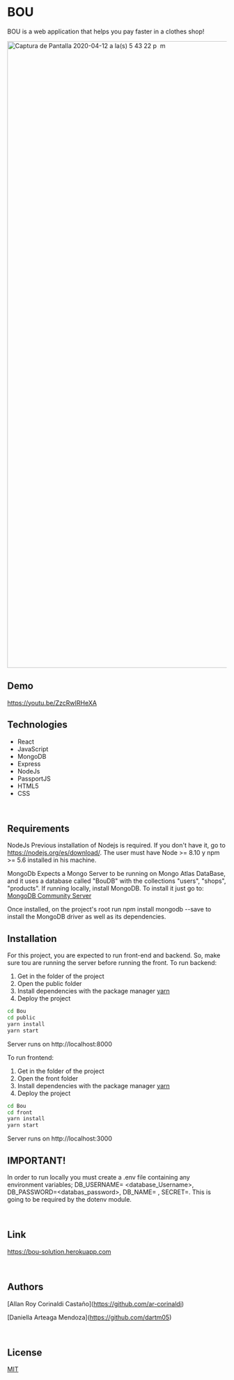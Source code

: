 # BOU
BOU is a web application that helps you pay faster in a clothes shop!

<img width="1440" alt="Captura de Pantalla 2020-04-12 a la(s) 5 43 22 p  m" src="https://user-images.githubusercontent.com/26877363/79131123-b03e4680-7d6d-11ea-9bd7-a268cb583ac4.png">

<h2>Demo</h2>

<a>https://youtu.be/ZzcRwIRHeXA</a>


<h2> Technologies </h2>
<ul>
  <li>React</li>
  <li>JavaScript</li>
  <li>MongoDB</li>
  <li>Express</li>
  <li>NodeJs</li>
  <li>PassportJS</li>
  <li>HTML5</li>
  <li>CSS</li>
  </ul>
<br>

## Requirements

NodeJs
Previous installation of Nodejs is required. If you don't have it, go to <a>https://nodejs.org/es/download/</a>.
The user must have  Node >= 8.10 y npm >= 5.6 installed in his machine.

MongoDb
Expects a Mongo Server to be running on Mongo Atlas DataBase, and it uses a database called "BouDB" with the collections "users", "shops", "products".
If running locally, install MongoDB. To install it just go to: <a href="https://www.mongodb.com/download-center/community">MongoDB Community Server</a>

Once installed, on the project's root run npm install mongodb --save to install the MongoDB driver as well as its dependencies.
<br>

## Installation
For this project, you are expected to run front-end and backend. So, make sure tou are running the server before running the front.
To run backend:
1. Get in the folder of the project
2. Open the public folder
2. Install dependencies with the package manager [yarn](https://yarnpkg.com/)
3. Deploy the project

```bash
cd Bou
cd public
yarn install
yarn start
```
Server runs on http://localhost:8000

To run frontend:
1. Get in the folder of the project
2. Open the front folder
2. Install dependencies with the package manager [yarn](https://yarnpkg.com/)
3. Deploy the project

```bash
cd Bou
cd front
yarn install
yarn start
```
Server runs on http://localhost:3000

<h2>IMPORTANT!</h2>

In order to run locally you must create a .env file containing any environment variables;  DB_USERNAME= <database_Username>,
DB_PASSWORD=<databas_password>, DB_NAME=<naemOfYourDatabase> , SECRET=<secretSessionKey>. This is going to be required by the dotenv module.

<br>
<h2> Link </h2>

<a>https://bou-solution.herokuapp.com</a>

<br>

## Authors

[Allan Roy Corinaldi Castaño]<a>(https://github.com/ar-corinaldi)</a>

[Daniella Arteaga Mendoza]<a>(https://github.com/dartm05)</a>

<br>

## License
[MIT](https://choosealicense.com/licenses/mit/)
